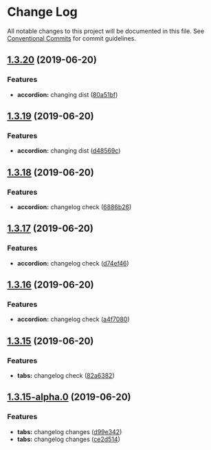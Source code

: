 # Change Log

All notable changes to this project will be documented in this file.
See [Conventional Commits](https://conventionalcommits.org) for commit guidelines.

## [1.3.20](https://github.com/MansoorBashaBellary/design-mono/compare/@mansoorbashabellary/dm-accordion@1.3.19...@mansoorbashabellary/dm-accordion@1.3.20) (2019-06-20)


### Features

* **accordion:** changing dist ([80a51bf](https://github.com/MansoorBashaBellary/design-mono/commit/80a51bf))





## [1.3.19](https://github.com/MansoorBashaBellary/design-mono/compare/@mansoorbashabellary/dm-accordion@1.3.18...@mansoorbashabellary/dm-accordion@1.3.19) (2019-06-20)


### Features

* **accordion:** changing dist ([d48569c](https://github.com/MansoorBashaBellary/design-mono/commit/d48569c))





## [1.3.18](https://github.com/MansoorBashaBellary/design-mono/compare/@mansoorbashabellary/dm-accordion@1.3.17...@mansoorbashabellary/dm-accordion@1.3.18) (2019-06-20)


### Features

* **accordion:** changelog check ([6886b26](https://github.com/MansoorBashaBellary/design-mono/commit/6886b26))





## [1.3.17](https://github.com/MansoorBashaBellary/design-mono/compare/@mansoorbashabellary/dm-accordion@1.3.16...@mansoorbashabellary/dm-accordion@1.3.17) (2019-06-20)


### Features

* **accordion:** changelog check ([d74ef46](https://github.com/MansoorBashaBellary/design-mono/commit/d74ef46))





## [1.3.16](https://github.com/MansoorBashaBellary/design-mono/compare/@mansoorbashabellary/dm-accordion@1.3.15...@mansoorbashabellary/dm-accordion@1.3.16) (2019-06-20)


### Features

* **accordion:** changelog check ([a4f7080](https://github.com/MansoorBashaBellary/design-mono/commit/a4f7080))





## [1.3.15](https://github.com/MansoorBashaBellary/design-mono/compare/@mansoorbashabellary/dm-accordion@1.3.15-alpha.0...@mansoorbashabellary/dm-accordion@1.3.15) (2019-06-20)


### Features

* **tabs:** changelog check ([82a6382](https://github.com/MansoorBashaBellary/design-mono/commit/82a6382))





## [1.3.15-alpha.0](https://github.com/MansoorBashaBellary/design-mono/compare/@mansoorbashabellary/dm-accordion@1.3.14...@mansoorbashabellary/dm-accordion@1.3.15-alpha.0) (2019-06-20)


### Features

* **tabs:** changelog changes ([d99e342](https://github.com/MansoorBashaBellary/design-mono/commit/d99e342))
* **tabs:** changelog changes ([ce2d514](https://github.com/MansoorBashaBellary/design-mono/commit/ce2d514))
